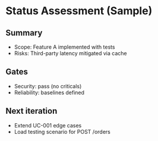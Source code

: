 # Status Assessment (Sample)

## Summary

- Scope: Feature A implemented with tests
- Risks: Third-party latency mitigated via cache


## Gates

- Security: pass (no criticals)
- Reliability: baselines defined


## Next iteration

- Extend UC-001 edge cases
- Load testing scenario for POST /orders


